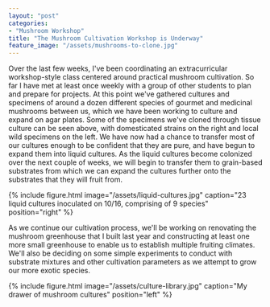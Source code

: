 ```yaml
---
layout: "post"
categories:
- "Mushroom Workshop"
title: "The Mushroom Cultivation Workshop is Underway"
feature_image: "/assets/mushrooms-to-clone.jpg"
---
```


Over the last few weeks, I've been coordinating an extracurricular workshop-style class centered around practical mushroom cultivation. So far I have met at least once weekly with a group of other students to plan and prepare for projects. At this point we've gathered cultures and specimens of around a dozen different species of gourmet and medicinal mushrooms between us, which we have been working to culture and expand on agar plates. Some of the specimens we've cloned through tissue culture can be seen above, with domesticated strains on the right and local wild specimens on the left. We have now had a chance to transfer most of our cultures enough to be confident that they are pure, and have begun to expand them into liquid cultures. As the liquid cultures become colonized over the next couple of weeks, we will begin to transfer them to grain-based substrates from which we can expand the cultures further onto the substrates that they will fruit from.


{% include figure.html image="/assets/liquid-cultures.jpg" caption="23 liquid cultures inoculated on 10/16, comprising of 9 species" position="right" %}

As we continue our cultivation process, we'll be working on renovating the mushroom greenhouse that I built last year and constructing at least one more small greenhouse to enable us to establish multiple fruiting climates. We'll also be deciding on some simple experiments to conduct with substrate mixtures and other cultivation parameters as we attempt to grow our more exotic species.


{% include figure.html image="/assets/culture-library.jpg" caption="My drawer of mushroom cultures" position="left" %}
